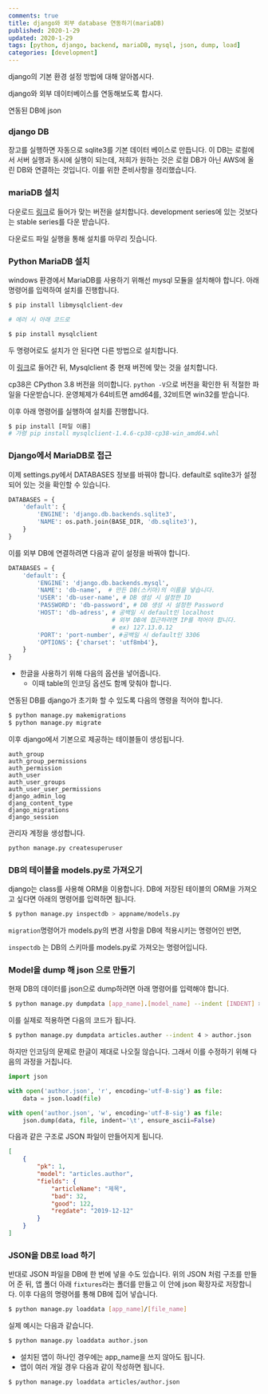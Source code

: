 ```yaml
---
comments: true
title: django와 외부 database 연동하기(mariaDB)
published: 2020-1-29
updated: 2020-1-29
tags: [python, django, backend, mariaDB, mysql, json, dump, load]
categories: [development]
---
```


django의 기본 환경 설정 방법에 대해 알아봅시다.

django와 외부 데이터베이스를 연동해보도록 합시다.

연동된 DB에 json 



### django DB

장고를 실행하면 자동으로 sqlite3를 기본 데이터 베이스로 만듭니다. 이 DB는 로컬에서 서버 실행과 동시에 실행이 되는데, 저희가 원하는 것은 로컬 DB가 아닌 AWS에 올린 DB와 연결하는 것입니다. 이를 위한 준비사항을 정리했습니다.



### mariaDB 설치

다운로드 [링크](https://downloads.mariadb.org/mariadb/)로 들어가 맞는 버전을 설치합니다. development series에 있는 것보다는 stable series를 다운 받습니다.

다운로드 파일 실행을 통해 설치를 마무리 짓습니다.



### Python MariaDB 설치

windows 환경에서 MariaDB를 사용하기 위해선 mysql 모듈을 설치해야 합니다. 아래 명령어를 입력하여 설치를 진행합니다.

```bash
$ pip install libmysqlclient-dev

# 에러 시 아래 코드로

$ pip install mysqlclient
```

두 명령어로도 설치가 안 된다면 다른 방법으로 설치합니다.

이 [링크](https://www.lfd.uci.edu/~gohlke/pythonlibs/#mysqlclient)로 들어간 뒤, Mysqlclient 중 현재 버전에 맞는 것을 설치합니다.

cp38은 CPython 3.8 버전을 의미합니다. `python -V`으로 버전을 확인한 뒤 적절한 파일을 다운받습니다. 운영체제가 64비트면 amd64를, 32비트면 win32를 받습니다.

이후 아래 명령어를 실행하여 설치를 진행합니다.

```bash
$ pip install [파일 이름]
# 가령 pip install mysqlclient‑1.4.6‑cp38‑cp38‑win_amd64.whl
```



### Django에서 MariaDB로 접근

이제 settings.py에서 DATABASES 정보를 바꿔야 합니다. default로 sqlite3가 설정되어 있는 것을 확인할 수 있습니다.

```python
DATABASES = {
    'default': {
        'ENGINE': 'django.db.backends.sqlite3',
        'NAME': os.path.join(BASE_DIR, 'db.sqlite3'),
    }
}
```

이를 외부 DB에 연결하려면 다음과 같이 설정을 바꿔야 합니다.

```python
DATABASES = {
    'default': {
        'ENGINE': 'django.db.backends.mysql',
        'NAME': 'db-name',  # 만든 DB(스키마)의 이름을 넣습니다.
        'USER': 'db-user-name', # DB 생성 시 설정한 ID
        'PASSWORD': 'db-password', # DB 생성 시 설정한 Password
        'HOST': 'db-adress', # 공백일 시 default인 localhost 
                             # 외부 DB에 접근하려면 IP를 적어야 합니다.
                             # ex) 127.13.0.12 
        'PORT': 'port-number', #공백일 시 default인 3306
        'OPTIONS': {'charset': 'utf8mb4'},
    }
}
```

- 한글을 사용하기 위해 다음의 옵션을 넣어줍니다.
  - 이때 table의 인코딩 옵션도 함께 맞춰야 합니다.



연동된 DB를 django가 초기화 할 수 있도록 다음의 명령을 적어야 합니다.

```python
$ python manage.py makemigrations
$ python manage.py migrate
```

이후 django에서 기본으로 제공하는 테이블들이 생성됩니다.

```
auth_group
auth_group_permissions
auth_permission
auth_user
auth_user_groups
auth_user_user_permissions
django_admin_log
djang_content_type
django_migrations
django_session
```



관리자 계정을 생성합니다.

```bash
python manage.py createsuperuser
```



### DB의 테이블을 models.py로 가져오기

django는 class를 사용해 ORM을 이용합니다. DB에 저장된 테이블의 ORM을 가져오고 싶다면 아래의 명령어를 입력하면 됩니다.

```bash
$ python manage.py inspectdb > appname/models.py
```

`migration`명령어가 models.py의 변경 사항을 DB에 적용시키는 명령어인 반면,

`inspectdb` 는 DB의 스키마를 models.py로 가져오는 명령어입니다.







### Model을 dump 해 json 으로 만들기

현재 DB의 데이터를 json으로 dump하려면 아래 명령어를 입력해야 합니다.

```bash
$ python manage.py dumpdata [app_name].[model_name] --indent [INDENT] > [fixture_name].json
```

이를 실제로 적용하면 다음의 코드가 됩니다.

```bash
$ python manage.py dumpdata articles.auther --indent 4 > author.json
```

하지만 인코딩의 문제로 한글이 제대로 나오질 않습니다. 그래서 이를 수정하기 위해 다음의 과정을 거칩니다.

```python
import json

with open('author.json', 'r', encoding='utf-8-sig') as file:
    data = json.load(file)

with open('author.json', 'w', encoding='utf-8-sig') as file:
    json.dump(data, file, indent='\t', ensure_ascii=False)
```

다음과 같은 구조로 JSON 파일이 만들어지게 됩니다.

```json
[
	{
		"pk": 1,
       	"model": "articles.author",
		"fields": {
			"articleName": "제목",
			"bad": 32,
			"good": 122,
			"regdate": "2019-12-12"
		}
	}
]
```







### JSON을 DB로 load 하기

반대로 JSON 파일을 DB에 한 번에 넣을 수도 있습니다. 위의 JSON 처럼 구조를 만들어 준 뒤, 앱 폴더 아래 `fixtures`라는 폴더를 만들고 이 안에 json 확장자로 저장합니다. 이후 다음의 명령어를 통해 DB에 집어 넣습니다.

```bash
$ python manage.py loaddata [app_name]/[file_name]
```

실제 예시는 다음과 같습니다.

```bash
$ python manage.py loaddata author.json
```

- 설치된 앱이 하나인 경우에는 app_name을 쓰지 않아도 됩니다.
- 앱이 여러 개일 경우 다음과 같이 작성하면 됩니다.

```bash
$ python manage.py loaddata articles/author.json
```



